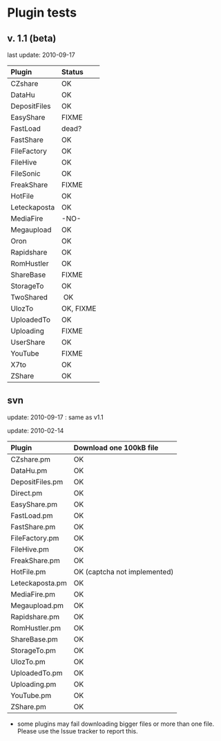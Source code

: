 # Plugin tests #
## v. 1.1 (beta) ##
last update: 2010-09-17

| **Plugin**          | **Status**   |
|:--------------------|:-------------|
| CZshare  | OK |
| DataHu  | OK |
| DepositFiles  | OK |
| EasyShare  | FIXME |
| FastLoad  | dead? |
| FastShare  | OK |
| FileFactory  | OK |
| FileHive  | OK |
| FileSonic | OK |
| FreakShare  | FIXME |
| HotFile  | OK |
| Leteckaposta  | OK |
| MediaFire  | -NO- |
| Megaupload  | OK |
| Oron  | OK |
| Rapidshare  | OK |
| RomHustler  | OK |
| ShareBase  | FIXME |
| StorageTo  | OK  |
| TwoShared | OK |
| UlozTo | OK, FIXME |
| UploadedTo  | OK |
| Uploading  | FIXME |
| UserShare  | OK |
| YouTube  | FIXME |
| X7to | OK |
| ZShare  | OK |

## svn ##
update: 2010-09-17 : same as v1.1


update: 2010-02-14

| **Plugin**           | **Download one 100kB file**      |
|:---------------------|:---------------------------------|
| CZshare.pm         | OK                             |
| DataHu.pm          | OK                             |
| DepositFiles.pm    | OK                             |
| Direct.pm          | OK                             |
| EasyShare.pm       | OK                             |
| FastLoad.pm        | OK                             |
| FastShare.pm       | OK                             |
| FileFactory.pm     | OK                             |
| FileHive.pm        | OK                             |
| FreakShare.pm      | OK                             |
| HotFile.pm         | OK (captcha not implemented)   |
| Leteckaposta.pm    | OK                             |
| MediaFire.pm       | OK                             |
| Megaupload.pm      | OK                             |
| Rapidshare.pm      | OK                             |
| RomHustler.pm      | OK                             |
| ShareBase.pm       | OK                             |
| StorageTo.pm       | OK                             |
| UlozTo.pm          | OK                             |
| UploadedTo.pm      | OK                             |
| Uploading.pm       | OK                             |
| YouTube.pm         | OK                             |
| ZShare.pm          | OK                             |

- some plugins may fail downloading bigger files or more than one file. Please use the Issue tracker to report this.